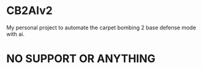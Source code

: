 # CB2AIv2

My personal project to automate the carpet bombing 2 base defense mode with ai.

# NO SUPPORT OR ANYTHING
